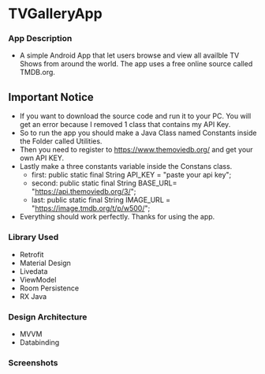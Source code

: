 # TVGalleryApp

### App Description
  - A simple Android App that let users browse and view all availble TV Shows from around the world. The app uses a free online source called TMDB.org.

## Important Notice
  - If you want to download the source code and run it to your PC. You will get an error because I removed 1 class that contains my API Key.
  - So to run the app you should make a Java Class named Constants inside the Folder called Utilities.
  - Then you need to register to https://www.themoviedb.org/ and get your own API KEY.
  - Lastly make a three constants variable inside the Constans class.
    - first: public static final String API_KEY = "paste your api key";
    - second: public static final String BASE_URL= "https://api.themoviedb.org/3/";
    - last: public static final String IMAGE_URL = "https://image.tmdb.org/t/p/w500/";
  - Everything should work perfectly. Thanks for using the app.
  
### Library Used
  - Retrofit
  - Material Design
  - Livedata
  - ViewModel
  - Room Persistence
  - RX Java
  
### Design Architecture
  - MVVM
  - Databinding

### Screenshots
